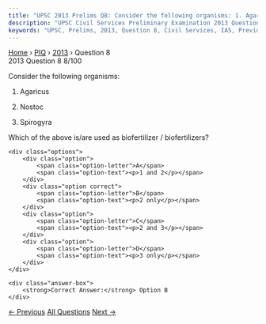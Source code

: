 ```yaml
---
title: "UPSC 2013 Prelims Q8: Consider the following organisms: 1. Agaricus 2. Nostoc 3. S..."
description: "UPSC Civil Services Preliminary Examination 2013 Question 8 with options and answer"
keywords: "UPSC, Prelims, 2013, Question 8, Civil Services, IAS, Previous Year Questions"
---
```


<nav class="breadcrumb">
    <a href="../../">Home</a>
    <span>›</span>
    <a href="../">PIQ</a>
    <span>›</span>
    <a href="./">2013</a>
    <span>›</span>
    <span>Question 8</span>
</nav>

<div class="question-header">
    <div class="question-meta">
        <span class="year-badge">2013</span>
        <span class="question-number">Question 8</span>
        <span class="progress">8/100</span>
    </div>
    <div class="progress-bar">
        <div class="progress-fill" style="width: 8.0%"></div>
    </div>
</div>

<div class="question-content">
    <div class="question-text">
        <p>Consider the following organisms:</p>
<ol>
<li>
<p>Agaricus</p>
</li>
<li>
<p>Nostoc</p>
</li>
<li>
<p>Spirogyra</p>
</li>
</ol>
<p>Which of the above is/are used as biofertilizer / biofertilizers?</p>
    </div>
    
    <div class="options">
        <div class="option">
            <span class="option-letter">A</span>
            <span class="option-text"><p>1 and 2</p></span>
        </div>
        <div class="option correct">
            <span class="option-letter">B</span>
            <span class="option-text"><p>2 only</p></span>
        </div>
        <div class="option">
            <span class="option-letter">C</span>
            <span class="option-text"><p>2 and 3</p></span>
        </div>
        <div class="option">
            <span class="option-letter">D</span>
            <span class="option-text"><p>3 only</p></span>
        </div>
    </div>

    <div class="answer-box">
        <strong>Correct Answer:</strong> Option B
    </div>
</div>

<div class="question-nav">
    <a href="../q007-consider-the-following-pairs-national-park-river-f/" class="nav-btn prev">← Previous</a>
    <a href="../" class="nav-btn center">All Questions</a>
    <a href="../q009-which-of-the-following-addsadd-nitrogen-to-the-soi/" class="nav-btn next">Next →</a>
</div>
